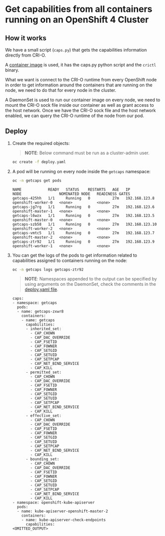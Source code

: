 # Get capabilities from all containers running on an OpenShift 4 Cluster

## How it works

We have a small script (`caps.py`) that gets the capabilities information directly from CRI-O.

A [container image](./image.dockerfile) is used, it has the caps.py python script and the `crictl` binary.

What we want is connect to the CRI-O runtime from every OpenShift node in order to get information around the containers that are running on the node, we need to do that for every node in the cluster.

A DaemonSet is used to run our container image on every node, we need to mount the CRI-O sock file inside our container as well as grant access to the host network. Once we have the CRI-O sock file and the host network enabled, we can query the CRI-O runtime of the node from our pod.

## Deploy

1. Create the required objects:

    > **NOTE**: Below command must be run as a cluster-admin user.

    ~~~sh
    oc create -f deploy.yaml
    ~~~
2. A pod will be running on every node inside the `getcaps` namespace:

    ~~~sh
    oc -n getcaps get pods
    ~~~

    ~~~
    NAME            READY   STATUS    RESTARTS   AGE   IP               NODE                 NOMINATED NODE   READINESS GATES
    getcaps-425hh   1/1     Running   0          27m   192.168.123.8    openshift-worker-0   <none>           <none>
    getcaps-jg7rg   1/1     Running   0          27m   192.168.123.6    openshift-master-1   <none>           <none>
    getcaps-l6wzx   1/1     Running   0          27m   192.168.123.5    openshift-master-0   <none>           <none>
    getcaps-szb58   1/1     Running   0          27m   192.168.123.10   openshift-worker-2   <none>           <none>
    getcaps-vmtc5   1/1     Running   0          27m   192.168.123.7    openshift-master-2   <none>           <none>
    getcaps-ztr92   1/1     Running   0          27m   192.168.123.9    openshift-worker-1   <none>           <none>
    ~~~
3. You can get the logs of the pods to get information related to capabilities assigned to containers running on the node:

    ~~~sh
    oc -n getcaps logs getcaps-ztr92
    ~~~

    > **NOTE**: Namespaces appended to the output can be specified by using arguments on the DaemonSet, check the comments in the [deploy.yaml file](./deploy.yaml#L80-L83).

    ~~~
    caps:
    - namespace: getcaps
      pods:
      - name: getcaps-zxwr8
        containers:
        - name: getcaps
          capabilities:
          - inherited_set:
            - CAP_CHOWN
            - CAP_DAC_OVERRIDE
            - CAP_FSETID
            - CAP_FOWNER
            - CAP_SETGID
            - CAP_SETUID
            - CAP_SETPCAP
            - CAP_NET_BIND_SERVICE
            - CAP_KILL
          - permitted_set:
            - CAP_CHOWN
            - CAP_DAC_OVERRIDE
            - CAP_FSETID
            - CAP_FOWNER
            - CAP_SETGID
            - CAP_SETUID
            - CAP_SETPCAP
            - CAP_NET_BIND_SERVICE
            - CAP_KILL
          - effective_set:
            - CAP_CHOWN
            - CAP_DAC_OVERRIDE
            - CAP_FSETID
            - CAP_FOWNER
            - CAP_SETGID
            - CAP_SETUID
            - CAP_SETPCAP
            - CAP_NET_BIND_SERVICE
            - CAP_KILL
          - bounding_set:
            - CAP_CHOWN
            - CAP_DAC_OVERRIDE
            - CAP_FSETID
            - CAP_FOWNER
            - CAP_SETGID
            - CAP_SETUID
            - CAP_SETPCAP
            - CAP_NET_BIND_SERVICE
            - CAP_KILL
    - namespace: openshift-kube-apiserver
      pods:
      - name: kube-apiserver-openshift-master-2
        containers:
        - name: kube-apiserver-check-endpoints
          capabilities:
    <OMITTED_OUTPUT>
    ~~~
